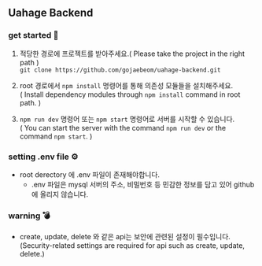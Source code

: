 ## Uahage Backend 

### get started 🚀
1. 적당한 경로에 프로젝트를 받아주세요.( Please take the project in the right path ) <br/>
`git clone https://github.com/gojaebeom/uahage-backend.git`

2. root 경로에서 `npm install` 명령어를 통해 의존성 모듈들을 설치해주세요.<br/>( Install dependency modules through `npm install` command in root path. )

2. `npm run dev` 명령어 또는 `npm start` 명령어로 서버를 시작할 수 있습니다.<br/>( You can start the server with the command `npm run dev` or the command `npm start`. )

### setting .env file ⚙
- root derectory 에 .env 파일이 존재해야합니다. 
  - .env 파일은 mysql 서버의 주소, 비밀번호 등 민감한 정보를 담고 있어 github에 올리지 않습니다.

### warning 💣
- create, update, delete 와 같은 api는 보안에 관련된 설정이 필수입니다.<br/>(Security-related settings are required for api such as create, update, delete.)
